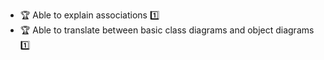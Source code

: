 * <span id="outcome-associations-basics-one">:trophy: Able to explain associations :one:</span>
* <span id="outcome-associations-basics-two">:trophy: Able to translate between basic class diagrams and object diagrams :one:</span>
